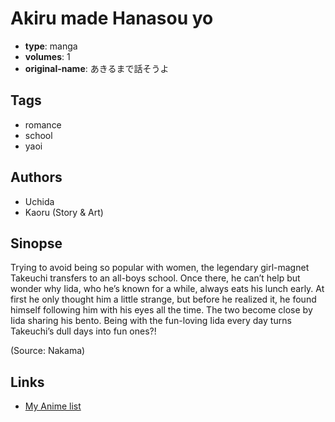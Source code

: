 # Akiru made Hanasou yo

-   **type**: manga
-   **volumes**: 1
-   **original-name**: あきるまで話そうよ

## Tags

-   romance
-   school
-   yaoi

## Authors

-   Uchida
-   Kaoru (Story & Art)

## Sinopse

Trying to avoid being so popular with women, the legendary girl-magnet Takeuchi transfers to an all-boys school. Once there, he can’t help but wonder why Iida, who he’s known for a while, always eats his lunch early. At first he only thought him a little strange, but before he realized it, he found himself following him with his eyes all the time. The two become close by Iida sharing his bento. Being with the fun-loving Iida every day turns Takeuchi’s dull days into fun ones?!

(Source: Nakama)

## Links

-   [My Anime list](https://myanimelist.net/manga/48911/Akiru_made_Hanasou_yo)
